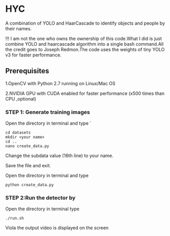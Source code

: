 # HYC
A combination of YOLO and HaarCascade to identify objects and people by their names.

!!! I am not the one who owns the ownership of this code.What I did is just combine YOLO and haarcascade algorithm into a single bash command.All the credit goes to Joseph Redmon.The code uses the weights of tiny YOLO v3 for faster performance.

## Prerequisites
1.OpenCV with Python 2.7 running on Linux/Mac OS

2.NVIDIA GPU with CUDA enabled for faster performance (x500 times than CPU ,optional)
### STEP 1: Generate training images
 Open the directory in terminal and type `
 ```
 cd datasets
 mkdir <your name>
 cd ..
 nano create_data.py
 
 ```
 Change the subdata value (16th line) to your name.
 
 Save the file and exit.
 
 Open the directory in terminal and type
 
 `python create_data.py`
 
 ### STEP 2:Run the detector by 
 Open the directory in terminal type
 
 `./run.sh`
 
 Viola the output video is displayed on the screen
 
 
 
